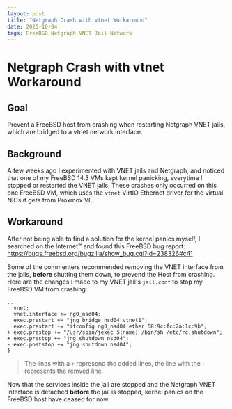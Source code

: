 ```yaml
---
layout: post
title: "Netgraph Crash with vtnet Workaround"
date: 2025-10-04
tags: FreeBSD Netgraph VNET Jail Network
---
```


# Netgraph Crash with vtnet Workaround

## Goal

Prevent a FreeBSD host from crashing when restarting Netgraph VNET jails, which are bridged to a vtnet network interface.

## Background

A few weeks ago I experimented with VNET jails and Netgraph, and noticed that one of my FreeBSD 14.3 VMs kept kernel panicking, everytime I stopped or restarted the VNET jails.
These crashes only occurred on this one FreeBSD VM, which uses the `vtnet` VirtIO Ethernet driver for the virtual NICs it gets from Proxmox VE.

## Workaround

After not being able to find a solution for the kernel panics myself, I searched on the Internet™️ and found this FreeBSD bug report:
https://bugs.freebsd.org/bugzilla/show_bug.cgi?id=238326#c41

Some of the commenters recommended removing the VNET interface from the jails, **before** shutting them down, to prevend the Host from crashing.
Here are the changes I made to my VNET jail's `jail.conf` to stop my FreeBSD VM from crashing:

```
...
  vnet;
  vnet.interface += ng0_nsd04;
  exec.prestart += "jng bridge nsd04 vtnet1";
  exec.prestart += "ifconfig ng0_nsd04 ether 58:9c:fc:2a:1c:9b";
+ exec.prestop += "/usr/sbin/jexec ${name} /bin/sh /etc/rc.shutdown";
+ exec.prestop += "jng shutdown nsd04";
- exec.poststop += "jng shutdown nsd04";
}
```
> The lines with a `+` represend the added lines, the line with the `-` represents the remved line.

Now that the services inside the jail are stopped and the Netgraph VNET interface is detached **before** the jail is stopped, kernel panics on the FreeBSD host have ceased for now.
